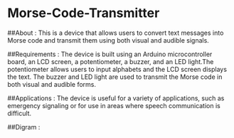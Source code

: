 # Morse-Code-Transmitter

##About :
This is a device that allows users to convert text messages into Morse code and transmit them using both visual and audible signals.

##Requirements :
The device is built using an Arduino microcontroller board, an LCD screen, a potentiometer, a buzzer, and an LED light.The potentiometer allows users to input alphabets and the LCD screen displays the text. The buzzer and LED light are used to transmit the Morse code in both visual and audible forms.

##Applications :
The device is useful for a variety of applications, such as emergency signaling or for use in areas where speech communication is difficult.

##Digram :
